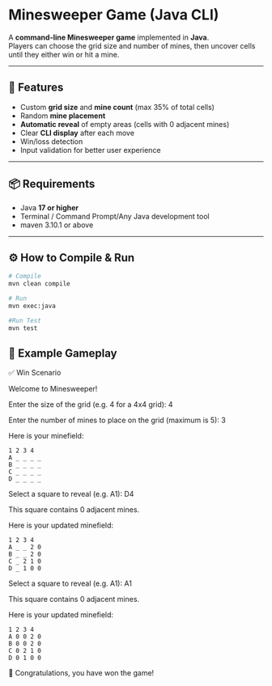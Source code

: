 # Minesweeper Game (Java CLI)

A **command-line Minesweeper game** implemented in **Java**.  
Players can choose the grid size and number of mines, then uncover cells until they either win or hit a mine.

---

## 🎯 Features
- Custom **grid size** and **mine count** (max 35% of total cells)
- Random **mine placement**
- **Automatic reveal** of empty areas (cells with 0 adjacent mines)
- Clear **CLI display** after each move
- Win/loss detection
- Input validation for better user experience

---

## 📦 Requirements
- Java **17 or higher**
- Terminal / Command Prompt/Any Java development tool
- maven 3.10.1 or above 


---

## ⚙️ How to Compile & Run

```bash
# Compile
mvn clean compile 

# Run
mvn exec:java

#Run Test
mvn test
```

## 📜 Example Gameplay
✅ Win Scenario

Welcome to Minesweeper!

Enter the size of the grid (e.g. 4 for a 4x4 grid): 4

Enter the number of mines to place on the grid (maximum is 5): 3

Here is your minefield:
````
1 2 3 4
A _ _ _ _
B _ _ _ _
C _ _ _ _
D _ _ _ _
````
Select a square to reveal (e.g. A1): D4  

This square contains 0 adjacent mines.

Here is your updated minefield:
````
1 2 3 4
A _ _ 2 0
B _ _ 2 0
C _ 2 1 0
D _ 1 0 0
````

Select a square to reveal (e.g. A1): A1  

This square contains 0 adjacent mines.

Here is your updated minefield:
````
1 2 3 4
A 0 0 2 0
B 0 0 2 0
C 0 2 1 0
D 0 1 0 0
````

🎉 Congratulations, you have won the game!
